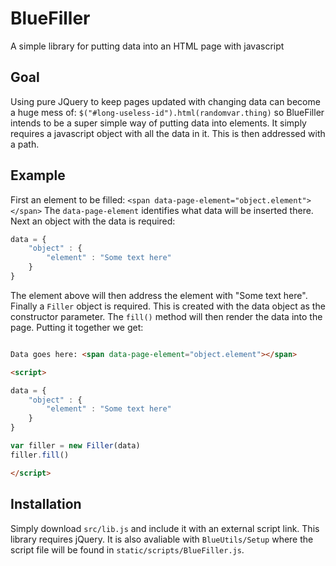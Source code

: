 # BlueFiller
A simple library for putting data into an HTML page with javascript

## Goal
Using pure JQuery to keep pages updated with changing data can become a huge mess of: `$("#long-useless-id").html(randomvar.thing)` so BlueFiller intends to be a super simple way of putting data into elements. It simply requires a javascript object with all the data in it. This is then addressed with a path.

## Example

First an element to be filled: `<span data-page-element="object.element"></span>` The `data-page-element` identifies what data will be inserted there. Next an object with the data is required:

```javascript
data = {
    "object" : {
        "element" : "Some text here"
    }
}
```

The element above will then address the element with "Some text here". Finally a `Filler` object is required. This is created with the data object as the constructor parameter. The `fill()` method will then render the data into the page. Putting it together we get:
 
```html

Data goes here: <span data-page-element="object.element"></span>

<script>

data = {
    "object" : {
        "element" : "Some text here"
    }
}

var filler = new Filler(data)
filler.fill()

</script>

```

## Installation
Simply download `src/lib.js` and include it with an external script link. This library requires jQuery. It is also avaliable with `BlueUtils/Setup` where the script file will be found in `static/scripts/BlueFiller.js`.